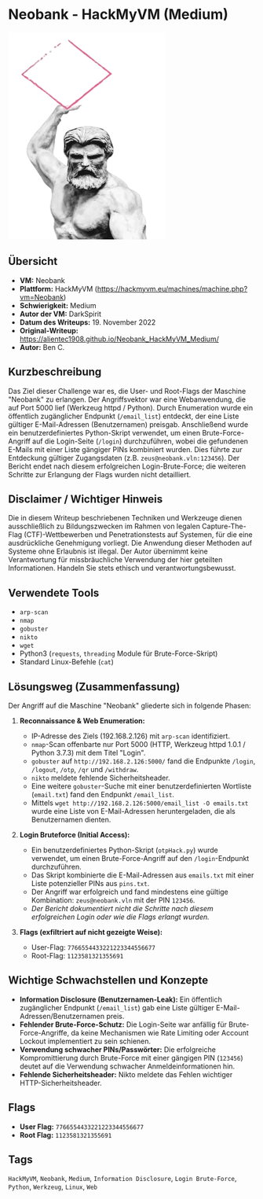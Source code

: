 # Neobank - HackMyVM (Medium)

![Neobank.png](Neobank.png)

## Übersicht

*   **VM:** Neobank
*   **Plattform:** HackMyVM (https://hackmyvm.eu/machines/machine.php?vm=Neobank)
*   **Schwierigkeit:** Medium
*   **Autor der VM:** DarkSpirit
*   **Datum des Writeups:** 19. November 2022
*   **Original-Writeup:** https://alientec1908.github.io/Neobank_HackMyVM_Medium/
*   **Autor:** Ben C.

## Kurzbeschreibung

Das Ziel dieser Challenge war es, die User- und Root-Flags der Maschine "Neobank" zu erlangen. Der Angriffsvektor war eine Webanwendung, die auf Port 5000 lief (Werkzeug httpd / Python). Durch Enumeration wurde ein öffentlich zugänglicher Endpunkt (`/email_list`) entdeckt, der eine Liste gültiger E-Mail-Adressen (Benutzernamen) preisgab. Anschließend wurde ein benutzerdefiniertes Python-Skript verwendet, um einen Brute-Force-Angriff auf die Login-Seite (`/login`) durchzuführen, wobei die gefundenen E-Mails mit einer Liste gängiger PINs kombiniert wurden. Dies führte zur Entdeckung gültiger Zugangsdaten (z.B. `zeus@neobank.vln:123456`). Der Bericht endet nach diesem erfolgreichen Login-Brute-Force; die weiteren Schritte zur Erlangung der Flags wurden nicht detailliert.

## Disclaimer / Wichtiger Hinweis

Die in diesem Writeup beschriebenen Techniken und Werkzeuge dienen ausschließlich zu Bildungszwecken im Rahmen von legalen Capture-The-Flag (CTF)-Wettbewerben und Penetrationstests auf Systemen, für die eine ausdrückliche Genehmigung vorliegt. Die Anwendung dieser Methoden auf Systeme ohne Erlaubnis ist illegal. Der Autor übernimmt keine Verantwortung für missbräuchliche Verwendung der hier geteilten Informationen. Handeln Sie stets ethisch und verantwortungsbewusst.

## Verwendete Tools

*   `arp-scan`
*   `nmap`
*   `gobuster`
*   `nikto`
*   `wget`
*   Python3 (`requests`, `threading` Module für Brute-Force-Skript)
*   Standard Linux-Befehle (`cat`)

## Lösungsweg (Zusammenfassung)

Der Angriff auf die Maschine "Neobank" gliederte sich in folgende Phasen:

1.  **Reconnaissance & Web Enumeration:**
    *   IP-Adresse des Ziels (192.168.2.126) mit `arp-scan` identifiziert.
    *   `nmap`-Scan offenbarte nur Port 5000 (HTTP, Werkzeug httpd 1.0.1 / Python 3.7.3) mit dem Titel "Login".
    *   `gobuster` auf `http://192.168.2.126:5000/` fand die Endpunkte `/login`, `/logout`, `/otp`, `/qr` und `/withdraw`.
    *   `nikto` meldete fehlende Sicherheitsheader.
    *   Eine weitere `gobuster`-Suche mit einer benutzerdefinierten Wortliste (`email.txt`) fand den Endpunkt `/email_list`.
    *   Mittels `wget http://192.168.2.126:5000/email_list -O emails.txt` wurde eine Liste von E-Mail-Adressen heruntergeladen, die als Benutzernamen dienten.

2.  **Login Bruteforce (Initial Access):**
    *   Ein benutzerdefiniertes Python-Skript (`otpHack.py`) wurde verwendet, um einen Brute-Force-Angriff auf den `/login`-Endpunkt durchzuführen.
    *   Das Skript kombinierte die E-Mail-Adressen aus `emails.txt` mit einer Liste potenzieller PINs aus `pins.txt`.
    *   Der Angriff war erfolgreich und fand mindestens eine gültige Kombination: `zeus@neobank.vln` mit der PIN `123456`.
    *   *Der Bericht dokumentiert nicht die Schritte nach diesem erfolgreichen Login oder wie die Flags erlangt wurden.*

3.  **Flags (exfiltriert auf nicht gezeigte Weise):**
    *   User-Flag: `7766554433221223344556677`
    *   Root-Flag: `1123581321355691`

## Wichtige Schwachstellen und Konzepte

*   **Information Disclosure (Benutzernamen-Leak):** Ein öffentlich zugänglicher Endpunkt (`/email_list`) gab eine Liste gültiger E-Mail-Adressen/Benutzernamen preis.
*   **Fehlender Brute-Force-Schutz:** Die Login-Seite war anfällig für Brute-Force-Angriffe, da keine Mechanismen wie Rate Limiting oder Account Lockout implementiert zu sein schienen.
*   **Verwendung schwacher PINs/Passwörter:** Die erfolgreiche Kompromittierung durch Brute-Force mit einer gängigen PIN (`123456`) deutet auf die Verwendung schwacher Anmeldeinformationen hin.
*   **Fehlende Sicherheitsheader:** Nikto meldete das Fehlen wichtiger HTTP-Sicherheitsheader.

## Flags

*   **User Flag:** `7766554433221223344556677`
*   **Root Flag:** `1123581321355691`

## Tags

`HackMyVM`, `Neobank`, `Medium`, `Information Disclosure`, `Login Brute-Force`, `Python`, `Werkzeug`, `Linux`, `Web`

